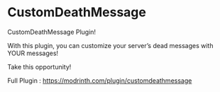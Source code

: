 # CustomDeathMessage
CustomDeathMessage Plugin!

With this plugin, you can customize your server’s dead messages with YOUR messages! 

Take this opportunity!

Full Plugin : https://modrinth.com/plugin/customdeathmessage
